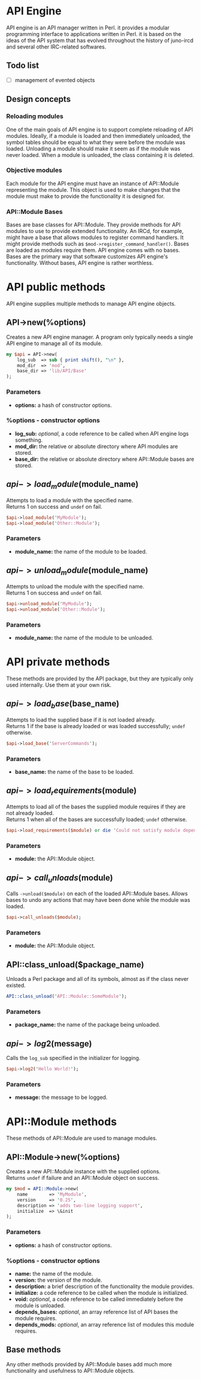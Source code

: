 # API Engine

API engine is an API manager written in Perl. it provides a modular programming interface to applications written in Perl. it is based on the ideas of the API system that has evolved throughout the history of juno-ircd and several other IRC-related softwares.

## Todo list

- [ ] management of evented objects

## Design concepts

### Reloading modules

One of the main goals of API engine is to support complete reloading of API modules. Ideally, if a module is loaded and then
immediately unloaded, the symbol tables should be equal to what they were before the module was loaded. Unloading a module
should make it seem as if the module was never loaded. When a module is unloaded, the class containing it is deleted.

### Objective modules

Each module for the API engine must have an instance of API::Module representing the module. This object is used to make changes
that the module must make to provide the functionality it is designed for.

### API::Module Bases

Bases are base classes for API::Module. They provide methods for API modules to use to provide extended functionality. An IRCd,
for example, might have a base that allows modules to register command handlers. It might provide methods such as
`$mod->register_command_handler()`. Bases are loaded as modules require them. API engine comes with no bases. Bases are the
primary way that software customizes API engine's functionality. Without bases, API engine is rather worthless.

# API public methods

API engine supplies multiple methods to manage API engine objects.

## API->new(%options)

Creates a new API engine manager. A program only typically needs a single API engine to manage all of its module.

```perl
my $api = API->new(
    log_sub  => sub { print shift(), "\n" },
    mod_dir  => 'mod',
    base_dir => 'lib/API/Base'
);
```

### Parameters

* __options:__ a hash of constructor options.

### %options - constructor options

* __log_sub:__ *optional*, a code reference to be called when API engine logs something.
* __mod_dir:__ the relative or absolute directory where API modules are stored.
* __base_dir:__ the relative or absolute directory where API::Module bases are stored.

## $api->load_module($module_name)

Attempts to load a module with the specified name.  
Returns 1 on success and `undef` on fail.

```perl
$api->load_module('MyModule');
$api->load_module('Other::Module');
```

### Parameters

* __module_name:__ the name of the module to be loaded.

## $api->unload_module($module_name)

Attempts to unload the module with the specified name.  
Returns 1 on success and `undef` on fail.

```perl
$api->unload_module('MyModule');
$api->unload_module('Other::Module');
```

### Parameters

* __module_name:__ the name of the module to be unloaded.

# API private methods

These methods are provided by the API package, but they are typically only used internally. Use them at your own risk.

## $api->load_base($base_name)

Attempts to load the supplied base if it is not loaded already.  
Returns 1 if the base is already loaded or was loaded successfully; `undef` otherwise.

```perl
$api->load_base('ServerCommands');
```

### Parameters

* __base_name:__ the name of the base to be loaded.

## $api->load_requirements($module)

Attempts to load all of the bases the supplied module requires if they are not already loaded.  
Returns 1 when all of the bases are successfully loaded; `undef` otherwise.

```perl
$api->load_requirements($module) or die 'Could not satisfy module dependencies.';
```

### Parameters

* __module:__ the API::Module object.

## $api->call_unloads($module)

Calls `->unload($module)` on each of the loaded API::Module bases. Allows bases to undo any actions that may have been
done while the module was loaded.

```perl
$api->call_unloads($module);
```

### Parameters

* __module:__ the API::Module object.

## API::class_unload($package_name)

Unloads a Perl package and all of its symbols, almost as if the class never existed.

```perl
API::class_unload('API::Module::SomeModule');
```

### Parameters

* __package_name:__ the name of the package being unloaded.

## $api->log2($message)

Calls the `log_sub` specified in the initializer for logging.

```perl
$api->log2('Hello World!');
```

### Parameters

* __message:__ the message to be logged.

# API::Module methods

These methods of API::Module are used to manage modules.

## API::Module->new(%options)

Creates a new API::Module instance with the supplied options.  
Returns `undef` if failure and an API::Module object on success.

```perl
my $mod = API::Module->new(
    name        => 'MyModule',
    version     => '0.25',
    description => 'adds two-line logging support',
    initialize  => \&init
);
```

### Parameters

* __options:__ a hash of constructor options.

### %options - constructor options

* __name:__ the name of the module.
* __version:__ the version of the module.
* __description:__ a brief description of the functionality the module provides.
* __initialize:__ a code reference to be called when the module is initialized.
* __void:__ *optional*, a code reference to be called immediately before the module is unloaded.
* __depends_bases:__ *optional*, an array reference list of API bases the module requires.
* __depends_mods:__ *optional*, an array reference list of modules this module requires.

## Base methods

Any other methods provided by API::Module bases add much more functionality and usefulness to API::Module objects.
